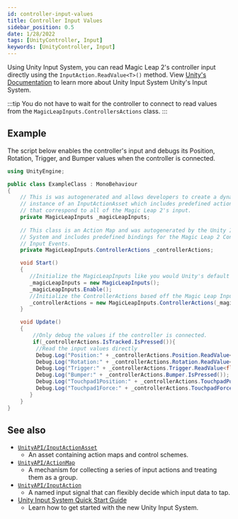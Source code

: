 ```yaml
---
id: controller-input-values
title: Controller Input Values
sidebar_position: 0.5
date: 1/28/2022
tags: [UnityController, Input]
keywords: [UnityController, Input]
---
```


Using Unity Input System, you can read Magic Leap 2's controller input directly using the `InputAction.ReadValue<T>()` method. View [Unity's Documentation](https://docs.unity3d.com/Packages/com.unity.inputsystem@1.0/manual/index.html) to learn more about Unity Input System Unity's Input System.

:::tip
You do not have to wait for the controller to connect to read values from the `MagicLeapInputs.ControllersActions` class.
:::

## Example

The script below enables the controller's input and debugs its Position, Rotation, Trigger, and Bumper values when the controller is connected.


```csharp showLineNumbers
using UnityEngine;

public class ExampleClass : MonoBehaviour
{
    // This is was autogenerated and allows developers to create a dynamic
    // instance of an InputActionAsset which includes predefined action maps
    // that correspond to all of the Magic Leap 2's input.
    private MagicLeapInputs _magicLeapInputs;
    
    // This class is an Action Map and was autogenerated by the Unity Input
    // System and includes predefined bindings for the Magic Leap 2 Controller
    // Input Events.
    private MagicLeapInputs.ControllerActions _controllerActions;

    void Start()
    {
       //Initialize the MagicLeapInputs like you would Unity's default action map.
       _magicLeapInputs = new MagicLeapInputs();
       _magicLeapInputs.Enable();
       //Initialize the ControllerActions based off the Magic Leap Input
       _controllerActions = new MagicLeapInputs.ControllerActions(_magicLeapInputs);
    }

    void Update()
    {
        //Only debug the values if the controller is connected.
        if(_controllerActions.IsTracked.IsPressed()){
         //Read the input values directly
         Debug.Log("Position:" + _controllerActions.Position.ReadValue<Vector3>());
         Debug.Log("Rotation:" + _controllerActions.Rotation.ReadValue<Quaternion>());
         Debug.Log("Trigger:" + _controllerActions.Trigger.ReadValue<float>());
         Debug.Log("Bumper:" + _controllerActions.Bumper.IsPressed());
         Debug.Log("Touchpad1Position:" + _controllerActions.TouchpadPosition.ReadValue<Vector2>());
         Debug.Log("Touchpad1Force:" + _controllerActions.TouchpadForce.ReadValue<float>());
       }
    }
}
```

## See also

- [`UnityAPI/InputActionAsset`](https://docs.unity3d.com/Packages/com.unity.inputsystem@1.0/api/UnityEngine.InputSystem.InputActionAsset.html)
  - An asset containing action maps and control schemes.
- [`UnityAPI/ActionMap`](https://docs.unity3d.com/Packages/com.unity.inputsystem@1.0/api/UnityEngine.InputSystem.InputActionMap.html)
  - A mechanism for collecting a series of input actions and treating them as a group.
- [`UnityAPI/InputAction`](https://docs.unity3d.com/Packages/com.unity.inputsystem@1.0/api/UnityEngine.InputSystem.InputAction.html)
  - A named input signal that can flexibly decide which input data to tap.
- [Unity Input System Quick Start Guide](https://docs.unity3d.com/Packages/com.unity.inputsystem@1.0/manual/QuickStartGuide.html)
  - Learn how to get started with the new Unity Input System.
  


